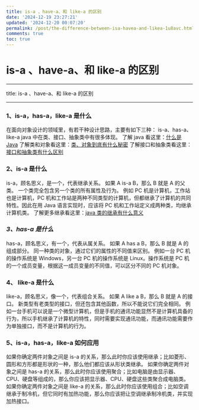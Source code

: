 ```yaml
---
title: is-a 、have-a、和 like-a 的区别
date: '2024-12-19 23:27:21'
updated: '2024-12-20 00:07:20'
permalink: /post/the-difference-between-isa-havea-and-likea-1u8avc.html
comments: true
toc: true
---
```


# is-a 、have-a、和 like-a 的区别

---

title: is-a 、have-a、和 like-a 的区别

---

### 1、is-a，has-a，like-a 是什么

在面向对象设计的领域里，有若干种设计思路，主要有如下三种： 
is-a、has-a、like-a 
java 中在类、接口、抽象类中有很多体现。 
了解 java 看这里：[什么是 Java](http://blog.csdn.net/ooppookid/article/details/51931003) 
了解类和对象看这里：[类、对象到底有什么秘密](http://blog.csdn.net/ooppookid/article/details/51161448) 
了解接口和抽象类看这里：[接口和抽象类有什么区别](http://blog.csdn.net/ooppookid/article/details/51173179)

### 2、is-a 是什么

is-a，顾名思义，是一个，代表继承关系。 
如果 A is-a B，那么 B 就是 A 的父类。 
一个类完全包含另一个类的所有属性及行为。 
例如 PC 机是计算机，工作站也是计算机，PC 机和工作站是两种不同类型的计算机，但都继承了计算机的共同特性。因此在用 Java 语言实现时，应该将 PC 机和工作站定义成两种类，均继承计算机类。 
了解更多继承看这里：[java 类的继承有什么意义](http://blog.csdn.net/ooppookid/article/details/51193477)

### *3、has-a 是什么*

has-a，顾名思义，有一个，代表从属关系。 
如果 A has a B，那么 B 就是 A 的组成部分。 
同一种类的对象，通过它们的属性的不同值来区别。 
例如一台 PC 机的操作系统是 Windows，另一台 PC 机的操作系统是 Linux。操作系统是 PC 机的一个成员变量，根据这一成员变量的不同值，可以区分不同的 PC 机对象。

### 4、 like-a 是什么

like-a，顾名思义，像一个，代表组合关系。 
如果 A like a B，那么 B 就是 A 的接口。 
新类型有老类型的接口，但还包含其他函数，所以不能说它们完全相同。 
例如一台手机可以说是一个微型计算机，但是手机的通讯功能显然不是计算机具备的行为，所以手机继承了计算机的特性，同时需要实现通讯功能，而通讯功能需要作为单独接口，而不是计算机的行为。

### 5、is-a，has-a，like-a 如何应用

如果你确定两件对象之间是 is-a 的关系，那么此时你应该使用继承；比如菱形、圆形和方形都是形状的一种，那么他们都应该从形状类继承。 
如果你确定两件对象之间是 has-a 的关系，那么此时你应该使用聚合；比如电脑是由显示器、CPU、硬盘等组成的，那么你应该把显示器、CPU、硬盘这些类聚合成电脑类。 
如果你确定两件对象之间是 like-a 的关系，那么此时你应该使用组合；比如空调继承于制冷机，但它同时有加热功能，那么你应该把让空调继承制冷机类，并实现加热接口。
